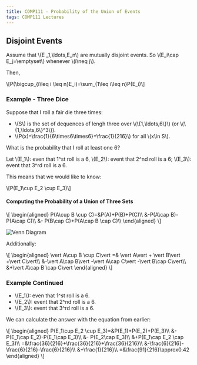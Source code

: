 ```yaml
---
title: COMP111 - Probability of the Union of Events
tags: COMP111 Lectures
---
```

## Disjoint Events
Assume that &#92;(E _1,\ldots,E_n&#92;) are mutually disjoint events. So &#92;(E_i\cap E_j=\emptyset&#92;) whenever &#92;(i\neq j&#92;).

Then,

&#92;[P(\bigcup&#95;&#123;i\leq i \leq n}E_i)=\sum&#95;&#123;1\leq i\leq n}P(E_i)&#92;]

### Example - Three Dice
Suppose that I roll a fair die three times:

* &#92;(S&#92;) is the set of dequences of lengh three over &#92;(&#92;{1,\ldots,6&#92;}&#92;) (or &#92;(&#92;{1,\ldots,6&#92;}^3&#92;)).
* &#92;(P(x)=\frac{1}{6\times6\times6}=\frac{1}{216}&#92;) for all &#92;(x\in S&#92;). 

What is the probability that I roll at least one 6?

Let &#92;(E_1&#92;): even that 1^st roll is a 6, &#92;(E_2&#92;): event that 2^nd roll is a 6; &#92;(E_3&#92;): event that 3^rd roll is a 6.

This means that we would like to know:

&#92;[P(E_1\cup E_2 \cup E_3)&#92;]

#### Computing the Probability of a Union of Three Sets

&#92;[
\begin{aligned}
P(A\cup B \cup C)=&P(A)+P(B)+P(C)&#92;&#92;
&-P(A\cap B)-P(A\cap C)&#92;&#92;
&- P(B\cap C)+P(A\cap B \cap C)&#92;&#92;
\end{aligned}
&#92;]

![Venn Diagram]({{site.baseurl}}/assets/COMP111/Lectures/2020-11-18-3.png)

Additionally:

&#92;[
\begin{aligned}
\vert A\cup B \cup C\vert  =& \vert A\vert  + \vert B\vert +\vert C\vert&#92;&#92;
&-\vert A\cap B\vert -\vert A\cap C\vert -\vert B\cap C\vert&#92;&#92;
&+\vert A\cap B \cap C\vert
\end{aligned}
&#92;]

### Example Continued

* &#92;(E_1&#92;): even that 1^st roll is a 6.
* &#92;(E_2&#92;): event that 2^nd roll is a 6.
* &#92;(E_3&#92;): event that 3^rd roll is a 6.

We can calculate the answer with the equation from earlier:

&#92;[
\begin{aligned}
P(E_1\cup E_2 \cup E_3)=&P(E_1)+P(E_2)+P(E_3)&#92;&#92;
&-P(E_1\cap E_2)-P(E_1\cap E_3)&#92;&#92;
&- P(E_2\cap E_3)&#92;&#92;
&+P(E_1\cap E_2 \cap E_3)&#92;&#92;
=&\frac{36}{216}+\frac{36}{216}+\frac{36}{216}&#92;&#92;
&-\frac{6}{216}-\frac{6}{216}-\frac{6}{216}&#92;&#92;
&+\frac{1}{216}&#92;&#92;
=&\frac{91}{216}\approx0.42
\end{aligned}
&#92;]
